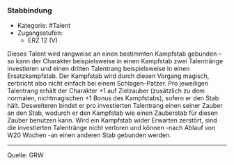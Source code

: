### Stabbindung

- Kategorie: #Talent
- Zugangsstufen:
  - ERZ 12 (V)

Dieses Talent wird rangweise an einen bestimmten Kampfstab gebunden – so kann der Charakter beispielsweise in einen Kampfstab zwei Talentränge investieren und einen dritten Talentrang beispielsweise in einen Ersatzkampfstab. Der Kampfstab wird durch diesen Vorgang magisch, zerbricht also nicht einfach bei einem Schlagen-Patzer. Pro jeweiligen Talentrang erhält der Charakter +1 auf Zielzauber (zusätzlich zu dem normalen, nichtmagischen +1 Bonus des Kampfstabs), sofern er den Stab hält. Desweiteren bindet er pro investierten Talentrang einen seiner Zauber an den Stab, wodurch er den Kampfstab wie einen Zauberstab für diesen Zauber benutzen kann. Wird ein Kampfstab wider Erwarten zerstört, sind die investierten Talentränge nicht verloren und können -nach Ablauf von W20 Wochen -an einen anderen Stab gebunden werden.

---

Quelle: GRW

